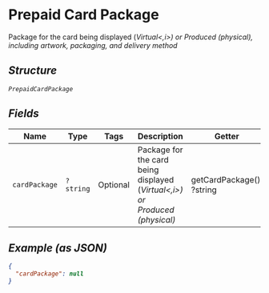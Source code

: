 
# Prepaid Card Package

Package for the card being displayed (<i>Virtual<,i>) or <i>Produced (physical)</i>, including artwork, packaging, and delivery method

## Structure

`PrepaidCardPackage`

## Fields

| Name | Type | Tags | Description | Getter | Setter |
|  --- | --- | --- | --- | --- | --- |
| `cardPackage` | `?string` | Optional | Package for the card being displayed (<i>Virtual<,i>) or <i>Produced (physical)</i> | getCardPackage(): ?string | setCardPackage(?string cardPackage): void |

## Example (as JSON)

```json
{
  "cardPackage": null
}
```

